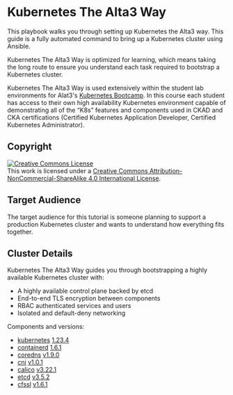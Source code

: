 # Kubernetes The Alta3 Way

This playbook walks you through setting up Kubernetes the Alta3 way. This guide is a fully automated command to bring up a Kubernetes cluster using Ansible.

Kubernetes The Alta3 Way is optimized for learning, which means taking the long route to ensure you understand each task required to bootstrap a Kubernetes cluster.

Kubernetes The Alta3 Way is used extensively within the student lab environments for Alat3's [Kubernetes Bootcamp](https://alta3.com/overview-k8s).  In this course each student has access to their own high availability Kubernetes environment capable of demonstrating all of the “K8s” features and components used in CKAD and CKA certifications (Certified Kubernetes Application Developer, Certified Kubernetes Administrator).

## Copyright

<a rel="license" href="http://creativecommons.org/licenses/by-nc-sa/4.0/"><img alt="Creative Commons License" style="border-width:0" src="https://i.creativecommons.org/l/by-nc-sa/4.0/88x31.png" /></a><br />This work is licensed under a <a rel="license" href="http://creativecommons.org/licenses/by-nc-sa/4.0/">Creative Commons Attribution-NonCommercial-ShareAlike 4.0 International License</a>.

## Target Audience

The target audience for this tutorial is someone planning to support a production Kubernetes cluster and wants to understand how everything fits together.

## Cluster Details

Kubernetes The Alta3 Way guides you through bootstrapping a highly available Kubernetes cluster with:
* A highly available control plane backed by etcd
* End-to-end TLS encryption between components
* RBAC authenticated services and users
* Isolated and default-deny networking

Components and versions:

* [kubernetes](https://github.com/kubernetes/kubernetes) [1.23.4](https://kubernetes.io/releases/#release-v1-23)
* [containerd](https://github.com/containerd/containerd) [1.6.1](https://github.com/containerd/containerd/releases/tag/v1.6.1)
* [coredns](https://github.com/coredns/coredns) [v1.9.0](https://github.com/coredns/coredns/releases/tag/v1.9.9)
* [cni](https://github.com/containernetworking/cni) [v1.0.1](https://github.com/containernetworking/cni/releases/tag/v1.0.1)
* [calico](https://www.projectcalico.org/) [v3.22.1](https://github.com/projectcalico/calico/releases/tag/v3.22.1)
* [etcd](https://github.com/coreos/etcd) [v3.5.2](https://github.com/etcd-io/etcd/releases/tag/v3.5.2)
* [cfssl](https://github.com/cloudflare/cfssl) [v1.6.1](https://github.com/cloudflare/cfssl/releases/tag/v1.6.1)

